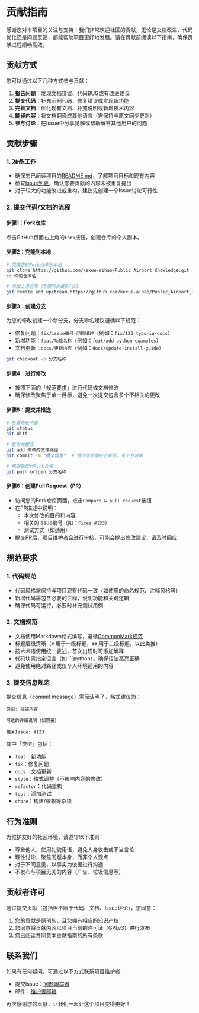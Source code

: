 # 贡献指南

感谢您对本项目的关注与支持！我们非常欢迎社区的贡献，无论是文档改进、代码优化还是问题反馈，都能帮助项目更好地发展。请在贡献前阅读以下指南，确保贡献过程顺畅高效。


## 贡献方式

您可以通过以下几种方式参与贡献：

1. **报告问题**：发现文档错误、代码BUG或有改进建议
2. **提交代码**：补充示例代码、修复错误或实现新功能
3. **完善文档**：优化现有文档、补充说明或新增技术内容
4. **翻译内容**：将文档翻译成其他语言（需保持与原文同步更新）
5. **参与讨论**：在Issue中分享见解或帮助解答其他用户的问题


## 贡献步骤

### 1. 准备工作

- 确保您已阅读项目的[README.md](README.md)，了解项目目标和现有内容
- 检查[Issue列表](https://github.com/kexue-aihao/Public_Airport_Knowledge/issues)，确认您要贡献的内容未被重复提出
- 对于较大的功能改进或重构，建议先创建一个Issue讨论可行性


### 2. 提交代码/文档的流程

#### 步骤1：Fork仓库

点击GitHub页面右上角的`Fork`按钮，创建仓库的个人副本。

#### 步骤2：克隆到本地

```bash
# 克隆您的Fork仓库到本地
git clone https://github.com/kexue-aihao/Public_Airport_Knowledge.git
cd 你的仓库名

# 添加上游仓库（方便同步最新代码）
git remote add upstream https://github.com/kexue-aihao/Public_Airport_Knowledge.git
```

#### 步骤3：创建分支

为您的修改创建一个新分支，分支命名建议遵循以下规范：

- 修复问题：`fix/issue编号-问题描述`（例如：`fix/123-typo-in-docs`）
- 新增功能：`feat/功能名称`（例如：`feat/add-python-examples`）
- 文档更新：`docs/更新内容`（例如：`docs/update-install-guide`）

```bash
git checkout -b 分支名称
```

#### 步骤4：进行修改

- 按照下面的「规范要求」进行代码或文档修改
- 确保修改聚焦于单一目标，避免一次提交包含多个不相关的更改

#### 步骤5：提交并推送

```bash
# 检查修改内容
git status
git diff

# 暂存并提交
git add 修改的文件路径
git commit -m "提交信息"  # 提交信息需符合规范，见下方说明

# 推送到您的Fork仓库
git push origin 分支名称
```

#### 步骤6：创建Pull Request（PR）

- 访问您的Fork仓库页面，点击`Compare & pull request`按钮
- 在PR描述中说明：
  - 本次修改的目的和内容
  - 相关的Issue编号（如：`Fixes #123`）
  - 测试方式（如适用）
- 提交PR后，项目维护者会进行审核，可能会提出修改建议，请及时回应


## 规范要求

### 1. 代码规范

- 代码风格需保持与项目现有代码一致（如使用的命名规范、注释风格等）
- 新增代码需包含必要的注释，说明功能和关键逻辑
- 确保代码可运行，必要时补充测试用例

### 2. 文档规范

- 文档使用Markdown格式编写，遵循[CommonMark规范](https://commonmark.org/)
- 标题层级清晰（`#` 用于一级标题，`##` 用于二级标题，以此类推）
- 技术术语使用统一表述，首次出现时可添加解释
- 代码块需指定语言（如 ```python），确保语法高亮正确
- 避免使用绝对路径或仅个人环境适用的内容

### 3. 提交信息规范

提交信息（commit message）需简洁明了，格式建议为：

```
类型: 描述内容

可选的详细说明（如需要）

相关Issue: #123
```

其中「类型」包括：
- `feat`：新功能
- `fix`：修复问题
- `docs`：文档更新
- `style`：格式调整（不影响内容的修改）
- `refactor`：代码重构
- `test`：添加测试
- `chore`：构建/依赖等杂项


## 行为准则

为维护友好的社区环境，请遵守以下准则：

- 尊重他人，使用礼貌用语，避免人身攻击或不当言论
- 理性讨论，聚焦问题本身，而非个人观点
- 对于不同意见，以事实为依据进行沟通
- 不发布与项目无关的内容（广告、垃圾信息等）


## 贡献者许可

通过提交贡献（包括但不限于代码、文档、Issue评论），您同意：

1. 您的贡献是原创的，且您拥有相应的知识产权
2. 您同意将贡献内容以项目当前的许可证（GPLv3）进行发布
3. 您已阅读并同意本贡献指南的所有条款


## 联系我们

如果有任何疑问，可通过以下方式联系项目维护者：
- 提交Issue：[问题跟踪器](https://github.com/kexue-aihao/Public_Airport_Knowledge/issues)
- 邮件：[维护者邮箱](mailto:Ahhrt@proton.me)

再次感谢您的贡献，让我们一起让这个项目变得更好！

